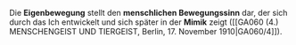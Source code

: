 
Die **Eigenbewegung** stellt den **menschlichen Bewegungssinn** dar, der sich durch das Ich entwickelt und sich später in der **Mimik** zeigt ([[GA060 (4.) MENSCHENGEIST UND TIERGEIST, Berlin, 17. November 1910|GA060/4]]).
